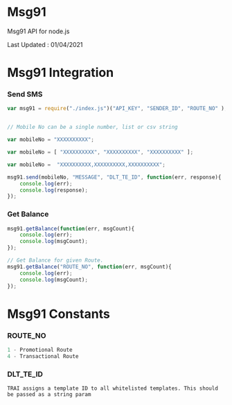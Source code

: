 # Msg91


Msg91 API for node.js

Last Updated : 01/04/2021


# Msg91 Integration


### Send SMS

```javascript
var msg91 = require("./index.js")("API_KEY", "SENDER_ID", "ROUTE_NO" );


// Mobile No can be a single number, list or csv string

var mobileNo = "XXXXXXXXXX";

var mobileNo = [ "XXXXXXXXXX", "XXXXXXXXXX", "XXXXXXXXXX" ];

var mobileNo =  "XXXXXXXXXX,XXXXXXXXXX,XXXXXXXXXX";

msg91.send(mobileNo, "MESSAGE", "DLT_TE_ID", function(err, response){
    console.log(err);
    console.log(response);
});
```




### Get Balance

```javascript
msg91.getBalance(function(err, msgCount){
    console.log(err);
    console.log(msgCount);
});

// Get Balance for given Route.
msg91.getBalance("ROUTE_NO", function(err, msgCount){
    console.log(err);
    console.log(msgCount);
});
```



# Msg91 Constants


### ROUTE_NO
```javascript
1 - Promotional Route
4 - Transactional Route
```

### DLT_TE_ID
```
TRAI assigns a template ID to all whitelisted templates. This should be passed as a string param
```
